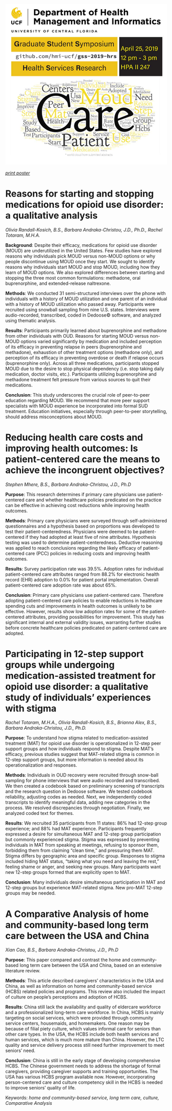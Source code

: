 ![poster](libs/images/hsr-gss-poster-2-digital.jpg)

_[print poster](libs/images/hsr-gss-poster-1-print.jpg)_  

# Reasons for starting and stopping medications for opioid use disorder: a qualitative analysis
_Olivia Randall-Kosich, B.S., Barbara Andraka-Christou, J.D., Ph.D., Rachel Totaram, M.H.A._

**Background**: Despite their efficacy, medications for opioid use disorder (MOUD) are underutilized in the United States. Few studies have explored reasons why individuals pick MOUD versus non-MOUD options or why people discontinue using MOUD once they start. We sought to identify reasons why individuals start MOUD and stop MOUD, including how they learn of MOUD options. We also explored differences between starting and stopping the three most common formulations: methadone, oral buprenorphine, and extended-release naltrexone.

**Methods**: We conducted 31 semi-structured interviews over the phone with individuals with a history of MOUD utilization and one parent of an individual with a history of MOUD utilization who passed away. Participants were recruited using snowball sampling from nine U.S. states. Interviews were audio-recorded, transcribed, coded in Dedoose© software, and analyzed using thematic analysis.

**Results**: Participants primarily learned about buprenorphine and methadone from other individuals with OUD. Reasons for starting MOUD versus non-MOUD options varied significantly by medication and included perception of its efficacy in preventing relapse in peers (buprenorphine and methadone), exhaustion of other treatment options (methadone only), and perception of its efficacy in preventing overdose or death if relapse occurs (buprenorphine only). Across all three medications, participants stopped MOUD due to the desire to stop physical dependency (i.e. stop taking daily medication, doctor visits, etc.). Participants utilizing buprenorphine and methadone treatment felt pressure from various sources to quit their medications. 

**Conclusion**: This study underscores the crucial role of peer-to-peer education regarding MOUD. We recommend that more peer support specialists with MOUD experience be incorporated into formal SUD treatment. Education initiatives, especially through peer-to-peer storytelling, should address misconceptions about MOUD.

# Reducing health care costs and improving health outcomes: Is patient-centered care the means to achieve the incongruent objectives?

_Stephen Mhere, B.S., Barbara Andraka-Christou, J.D., Ph.D_

**Purpose**: This research determines if primary care physicians use patient-centered care and whether healthcare policies predicated on the practice can be effective in achieving cost reductions while improving health outcomes. 

**Methods**: Primary care physicians were surveyed through self-administered questionnaires and a hypothesis based on proportions was developed to test their patient-centeredness. Physicians were deemed to be patient-centered if they had adopted at least five of nine attributes. Hypothesis testing was used to determine patient-centeredness. Deductive reasoning was applied to reach conclusions regarding the likely efficacy of patient-centered care (PCC) policies in reducing costs and improving health outcomes. 

**Results**: Survey participation rate was 39.5%. Adoption rates for individual patient-centered care attributes ranged from 88.2% for electronic health record (EHR) adoption to 0.0% for patient portal implementation. Overall patient-centered care adoption rate was about 65%.

**Conclusion**: Primary care physicians use patient-centered care. Therefore adopting patient-centered care policies to enable reductions in healthcare spending cuts and improvements in health outcomes is unlikely to be effective. However, results show low adoption rates for some of the patient-centered attributes, providing possibilities for improvement. This study has significant internal and external validity issues, warranting further studies before concrete healthcare policies predicated on patient-centered care are adopted.

# Participating in 12-step support groups while undergoing medication-assisted treatment for opioid use disorder: a qualitative study of individuals’ experiences with stigma

_Rachel Totaram, M.H.A., Olivia Randall-Kosich, B.S., Brianna Alex, B.S., Barbara Andraka-Christou, J.D., Ph.D._

**Purpose**: To understand how stigma related to medication-assisted treatment (MAT) for opioid use disorder is operationalized in 12-step peer support groups and how individuals respond to stigma. Despite MAT’s efficacy, previous studies suggest that MAT-related stigma is common in 12-step support groups, but more information is needed about its operationalization and responses.

**Methods**: Individuals in OUD recovery were recruited through snow-ball sampling for phone interviews that were audio recorded and transcribed. We then created a codebook based on preliminary screening of transcripts and the research question in Dedoose software. We tested codebook reliability, adjusting codes as needed. Next, we independently coded transcripts to identify meaningful data, adding new categories in the process. We resolved discrepancies through negotiation. Finally, we analyzed coded text for themes.

**Results**: We recruited 35 participants from 11 states: 86% had 12-step group experience; and 88% had MAT experience. Participants frequently expressed a desire for simultaneous MAT and 12-step group participation but commonly experienced stigma. Stigma was expressed by preventing individuals in MAT from speaking at meetings, refusing to sponsor them, forbidding them from claiming “clean time,” and pressuring them MAT. Stigma differs by geographic area and specific group. Responses to stigma included hiding MAT status, “taking what you need and leaving the rest,” feeling shame or anger, and seeking new groups. Many participants want new 12-step groups formed that are explicitly open to MAT.

**Conclusion**: Many individuals desire simultaneous participation in MAT and 12-step groups but experience MAT-related stigma. New pro-MAT 12-step groups may be needed.

# A Comparative Analysis of home and community-based long term care between the USA and China

_Xian Cao, B.S., Barbara Andraka-Christou, J.D., Ph.D_

**Purpose**: This paper compared and contrast the home and community-based long term care between the USA and China, based on an extensive literature review. 

**Methods**: This article described caregivers’ characteristics in the USA and China, as well as information on home and community-based service (HCBS) related policies and programs. This review also included the impact of culture on people’s perceptions and adoption of HCBS. 

**Results**: China still lack the availability and quality of eldercare workforce and a professionalized long-term care workforce. In China, HCBS is mainly targeting on social services, which were provided through community service centers, housemaids, and homemakers. One reason may be because of filial piety culture, which values informal care for seniors than other care types. In the USA, the HCBS include both health services and human services, which is much more mature than China. However, the LTC quality and service delivery process still need further improvement to meet seniors’ need. 

**Conclusion**: China is still in the early stage of developing comprehensive HCBS. The Chinese government needs to address the shortage of formal caregivers, providing caregiver supports and training opportunities. The USA has various HCBS program available now. However, incorporating person-centered care and culture competency skill in the HCBS is needed to improve seniors’ quality of life. 

Keywords: _home and community-based service, long term care, culture, Comparative Analysis_
